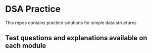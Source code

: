 # DSA Practice
This repos contains practice solutions for simple data structures

## Test questions and explanations available on each module